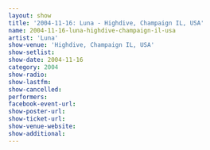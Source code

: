 ```yaml
---
layout: show
title: '2004-11-16: Luna - Highdive, Champaign IL, USA'
name: 2004-11-16-luna-highdive-champaign-il-usa
artist: 'Luna'
show-venue: 'Highdive, Champaign IL, USA'
show-setlist: 
show-date: 2004-11-16
category: 2004
show-radio: 
show-lastfm: 
show-cancelled: 
performers: 
facebook-event-url: 
show-poster-url: 
show-ticket-url: 
show-venue-website: 
show-additional: 
---
```


